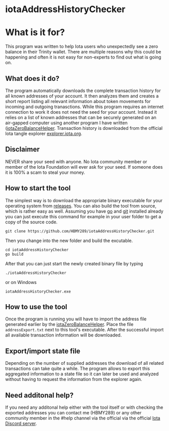 # iotaAddressHistoryChecker

# What is it for?
This program was written to help Iota users who unexpectedly see a zero balance in their Trinity wallet. There are multiple reasons why this could be happening and often it is not easy for non-experts to find out what is going on.

## What does it do?
The program automatically downloads the complete transaction history for all known addresses of your account. It then analyzes them and creates a short report listing all relevant information about token movements for incoming and outgoing tranasctions.
While this program requires an internet connection to work it does not need the seed for your account. Instead it relies on a list of known addresses that can be securely generated on an air-gapped computer using another program I have written ([iotaZeroBalanceHelper](https://github.com/HBMY289/iotaZeroBalanceHelper).
Transaction history is downloaded from the official Iota tangle explorer [explorer.iota.org](https://explorer.iota.org).



## Disclaimer
NEVER share your seed with anyone. No Iota community member or member of the Iota Foundation will ever ask for your seed. If someone does it is 100% a scam to steal your money. 


## How to start the tool
The simplest way is to download the appropriate binary executable for your operating system from [releases](https://github.com/HBMY289/iotaAddressHistoryChecker/releases). You can also build the tool from source, which is rather easy as well. Assuming you have [go](https://golang.org/doc/install) and [git](https://www.atlassian.com/git/tutorials/install-git) installed already you can just execute this command for example in your user folder to get a copy of the source code.
```
git clone https://github.com/HBMY289/iotaAddressHistoryChecker.git
```

Then you change into the new folder and build the excutable.
```
cd iotaAddressHistoryChecker
go build
```
After that you can just start the newly created binary file by typing
```
./iotaAddressHistoryChecker
```
or on Windows
```
iotaAddressHistoryChecker.exe
```
## How to use the tool
Once the program is running you will have to import the address file generated earlier by the [iotaZeroBalanceHelper](https://github.com/HBMY289/iotaZeroBalanceHelper). Place the file `addressExport.txt` next to this tool's executable. After the successful import all available transaction information will be downloaded.

## Export/import state file
Depending on the number of supplied addresses the download of all related transactions can take quite a while. The program allows to export this aggregated information to a state file so it can later be used and analyzed without having to request the information from the explorer again.

## Need additonal help?
If you need any additonal help either with the tool itself or with checking the exported addresses you can contact me (HBMY289) or any other community member in the #help channel via the official via the official [Iota Discord server](https://discord.iota.org/).
